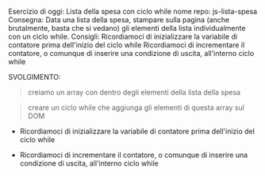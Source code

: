 Esercizio di oggi: Lista della spesa con ciclo while
nome repo: js-lista-spesa
Consegna:
Data una lista della spesa, stampare sulla pagina (anche brutalmente, basta che si vedano) gli elementi della lista individualmente con un ciclo while.
Consigli:
Ricordiamoci di inizializzare la variabile di contatore prima dell'inizio del ciclo while
Ricordiamoci di incrementare il contatore, o comunque di inserire una condizione di uscita, all'interno ciclo while






SVOLGIMENTO:
> creiamo un array con dentro degli elementi della lista della spesa

> creare un ciclo while che aggiunga gli elementi di questa array sul DOM



- Ricordiamoci di inizializzare la variabile di contatore prima dell'inizio del ciclo while

- Ricordiamoci di incrementare il contatore, o comunque di inserire una condizione di uscita, all'interno ciclo while